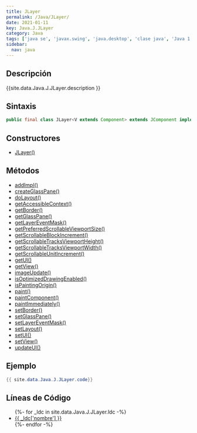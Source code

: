 ```yaml
---
title: JLayer
permalink: /Java/JLayer/
date: 2021-01-11
key: Java.J.JLayer
category: Java
tags: ['java se', 'javax.swing', 'java.desktop', 'clase java', 'Java 1.7']
sidebar: 
  nav: java
---
```


## Descripción
{{site.data.Java.J.JLayer.description }}

## Sintaxis
~~~java
public final class JLayer<V extends Component> extends JComponent implements Scrollable, PropertyChangeListener, Accessible
~~~

## Constructores
* [JLayer()](/Java/JLayer/JLayer/)

## Métodos
* [addImpl()](/Java/JLayer/addImpl)
* [createGlassPane()](/Java/JLayer/createGlassPane)
* [doLayout()](/Java/JLayer/doLayout)
* [getAccessibleContext()](/Java/JLayer/getAccessibleContext)
* [getBorder()](/Java/JLayer/getBorder)
* [getGlassPane()](/Java/JLayer/getGlassPane)
* [getLayerEventMask()](/Java/JLayer/getLayerEventMask)
* [getPreferredScrollableViewportSize()](/Java/JLayer/getPreferredScrollableViewportSize)
* [getScrollableBlockIncrement()](/Java/JLayer/getScrollableBlockIncrement)
* [getScrollableTracksViewportHeight()](/Java/JLayer/getScrollableTracksViewportHeight)
* [getScrollableTracksViewportWidth()](/Java/JLayer/getScrollableTracksViewportWidth)
* [getScrollableUnitIncrement()](/Java/JLayer/getScrollableUnitIncrement)
* [getUI()](/Java/JLayer/getUI)
* [getView()](/Java/JLayer/getView)
* [imageUpdate()](/Java/JLayer/imageUpdate)
* [isOptimizedDrawingEnabled()](/Java/JLayer/isOptimizedDrawingEnabled)
* [isPaintingOrigin()](/Java/JLayer/isPaintingOrigin)
* [paint()](/Java/JLayer/paint)
* [paintComponent()](/Java/JLayer/paintComponent)
* [paintImmediately()](/Java/JLayer/paintImmediately)
* [setBorder()](/Java/JLayer/setBorder)
* [setGlassPane()](/Java/JLayer/setGlassPane)
* [setLayerEventMask()](/Java/JLayer/setLayerEventMask)
* [setLayout()](/Java/JLayer/setLayout)
* [setUI()](/Java/JLayer/setUI)
* [setView()](/Java/JLayer/setView)
* [updateUI()](/Java/JLayer/updateUI)

## Ejemplo
~~~java
{{ site.data.Java.J.JLayer.code}}
~~~

## Líneas de Código
<ul>
{%- for _ldc in site.data.Java.J.JLayer.ldc -%}
   <li>
       <a href="{{_ldc['url'] }}">{{ _ldc['nombre'] }}</a>
   </li>
{%- endfor -%}
</ul>
